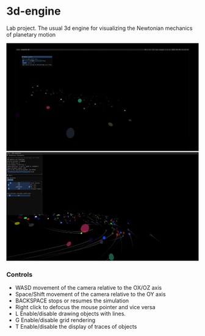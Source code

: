 # 3d-engine
Lab project. The usual 3d engine for visualizing the Newtonian mechanics of planetary motion

![Simple planetary simulation](https://github.com/svec1/engine-3d/blob/main/dev/planets_system.gif)
![](https://github.com/svec1/engine-3d/blob/main/dev/simulate_screen.png)

### Controls
  - WASD  movement of the camera relative to the OX/OZ axis
  - Space/Shift movement of the camera relative to the OY axis
  - BACKSPACE stops or resumes the simulation
  - Right click to defocus the mouse pointer and vice versa
  - L Enable/disable drawing objects with lines.
  - G Enable/disable grid rendering
  - T Enable/disable the display of traces of objects
